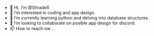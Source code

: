 - 👋 Hi, I’m @ShradeX
- 👀 I’m interested in coding and app design.
- 🌱 I’m currently learning python and delving into database structures.
- 💞️ I’m looking to collaborate on posible app design for discord.
- 📫 How to reach me ...

<!---
ShradeX/ShradeX is a ✨ special ✨ repository because its `README.md` (this file) appears on your GitHub profile.
You can click the Preview link to take a look at your changes.
--->
